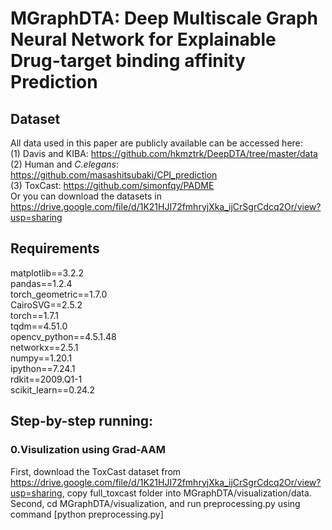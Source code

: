 # MGraphDTA: Deep Multiscale Graph Neural Network for Explainable Drug-target binding affinity Prediction

## Dataset
All data used in this paper are publicly available can be accessed here:  
(1) Davis and KIBA: https://github.com/hkmztrk/DeepDTA/tree/master/data  
(2) Human and *C.elegans*: https://github.com/masashitsubaki/CPI_prediction  
(3) ToxCast: https://github.com/simonfqy/PADME  
Or you can download the datasets in https://drive.google.com/file/d/1K21HJI72fmhryjXka_ijCrSgrCdcq2Or/view?usp=sharing  

## Requirements  
matplotlib==3.2.2  
pandas==1.2.4  
torch_geometric==1.7.0  
CairoSVG==2.5.2  
torch==1.7.1  
tqdm==4.51.0  
opencv_python==4.5.1.48  
networkx==2.5.1  
numpy==1.20.1  
ipython==7.24.1  
rdkit==2009.Q1-1  
scikit_learn==0.24.2  

## Step-by-step running:  
### 0.Visulization using Grad-AAM
First, download the ToxCast dataset from https://drive.google.com/file/d/1K21HJI72fmhryjXka_ijCrSgrCdcq2Or/view?usp=sharing, copy full_toxcast folder into MGraphDTA/visualization/data.  
Second, cd MGraphDTA/visualization, and run preprocessing.py using command [python preprocessing.py]
